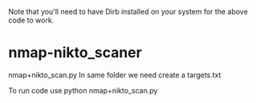 Note that you'll need to have Dirb installed on your system for the above code to work.

# nmap-nikto_scaner
nmap+nikto_scan.py
In same folder we need create a targets.txt

To run code use python nmap+nikto_scan.py
